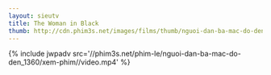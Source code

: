 ```yaml
---
layout: sieutv
title: The Woman in Black
thumb: http://cdn.phim3s.net/images/films/thumb/nguoi-dan-ba-mac-do-den-the-woman-in-black-2012.jpg
---
```

{% include jwpadv src='//phim3s.net/phim-le/nguoi-dan-ba-mac-do-den_1360/xem-phim//video.mp4' %}